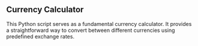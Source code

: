 ## Currency Calculator
This Python script serves as a fundamental currency calculator. It provides a straightforward way to convert between different currencies using predefined exchange rates.
